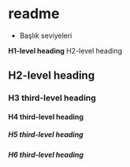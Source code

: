 # readme
- Başlık seviyeleri

**H1-level heading**
 H2-level heading




##    H2-level heading
###   H3 third-level heading
####  H4 third-level heading
##### H5 third-level heading
##### H6 third-level heading
